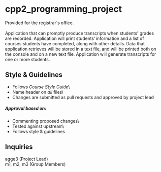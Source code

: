 # cpp2_programming_project
Provided for the registrar's office.<br>
<br>
Application that can promptly produce transcripts when students' grades are recorded. Application will print students’ information and a list of courses students have completed, along with other details. Data that application retrieves will be stored in a text file, and will be printed both on the console and on a new text file. Application will generate transcripts for one or more students.
## Style & Guidelines
- Follows *Course Style Guide*\
- Name header on *all* files\
- Changes are submitted as pull requests and approved by project lead<br>
##### Approval based on:
- Commenting proposed changes\
- Tested against upstream\
- Follows style & guidelines
## Inquiries
agge3 (Project Lead)\
m1, m2, m3 (Group Members)

